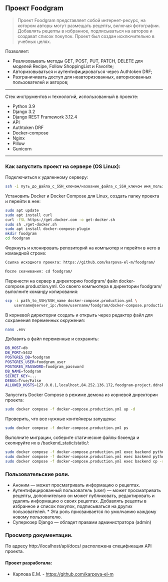 ## Проект Foodgram

> Проект Foodgram представляет собой интернет-ресурс, на котором авторы могут размещать рецепты, включая фотографии. Добавлять рецепты в избранное, подписываться на авторов и создават список покупок.
> Проект был создан исключительно в учебных целях.

Позволяет:

* Реализовывать методы GET, POST, PUT, PATCH, DELETE для моделей Recipe, Follow ShoppingList и Favorite;
* Авторизовываться и аутентифицироваться через Authtoken DRF;
* Разграничивать доступ для неавторизованных, авторизованных пользователей и авторов;
  
___

Стек инструментов и технологий, использованный в проекте:
* Python 3.9
* Django 3.2
* Django REST Framework 3.12.4
* API
* Authtoken DRF
* Docker-compose
* Nginx
* Pillow
* Gunicorn
___

### Как запустить проект на сервере (OS Linux):

Подключиться к удаленному серверу:
~~~bash
ssh -i путь_до_файла_с_SSH_ключом/название_файла_с_SSH_ключом имя_пользователя@ip_адрес_сервера
~~~

Установить Docker и Docker Compose для Linux, создать папку проекта и перейти в нее:
~~~bash
sudo apt update
sudo apt install curl
curl -fSL https://get.docker.com -o get-docker.sh
sudo sh ./get-docker.sh
sudo apt install docker-compose-plugin
mkdir foodgram
cd foodgram
~~~

Форкнуть и клонировать репозиторий на компьютер и перейти в него в командной строке:
~~~bash
Ссылка исходного проекта: https://github.com/karpova-el-m/foodgram/
~~~
~~~bash
После скачивания: cd foodgram/
~~~

Перенести на сервер в директорию foodgram/ файл docker-compose.production.yml. Со своего компьютера в директории foodgram/ выполните команду копирования:
~~~bash
scp -i path_to_SSH/SSH_name docker-compose.production.yml \
    username@server_ip:/home/username/foodgram/docker-compose.production.yml
~~~

В корневой директории создать и открыть через редактор файл для сохранения переменных окружения:

~~~bash
nano .env
~~~

Добавить в файл переменные и сохранить:
~~~bash
DB_HOST=db
DB_PORT=5432
POSTGRES_DB=foodgram
POSTGRES_USER=foodgram_user
POSTGRES_PASSWORD=foodgram_password
DB_NAME=foodgram
SECRET_KEY=...
DEBUG=True/False
ALLOWED_HOSTS=127.0.0.1,localhost,84.252.136.172,foodgram-project.ddnsking.com
~~~

Запустить Docker Compose в режиме демона из корневой директории проекта:
~~~bash
sudo docker compose -f docker-compose.production.yml up -d 
~~~

Проверить, что все нужные контейнеры запущены:
~~~bash
sudo docker compose -f docker-compose.production.yml ps
~~~

Выполните миграции, соберите статические файлы бэкенда и скопируйте их в /backend_static/static/:
~~~bash
sudo docker compose -f docker-compose.production.yml exec backend python manage.py migrate
sudo docker compose -f docker-compose.production.yml exec backend python manage.py collectstatic
sudo docker compose -f docker-compose.production.yml exec backend cp -r /app/collected_static/. /backend_static/static/
~~~

### Пользовательские роли.

* Аноним — может просматривать информацию о рецептах.
* Аутентифицированный пользователь (user) — может просматривать рецепты, дополнительно он может публиковать, редактировать и удалять информацию о своих рецептах. Добавлять рецепты в избранное и список покупок, подписываться на других пользователей. * Эта роль присваивается по умолчанию каждому новому пользователю.
* Суперюзер Django — обладет правами администратора (admin)

### Просмотр документации.

По адресу http://localhost/api/docs/ расположена спецификация API проекта.

#### Проект разработала:

* Карпова Е.М. - https://github.com/karpova-el-m
